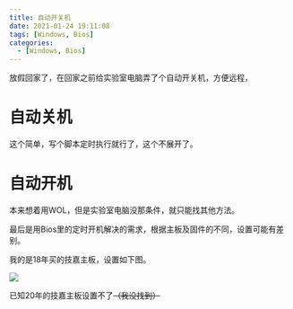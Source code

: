 ```yaml
---
title: 自动开关机
date: 2021-01-24 19:11:08
tags: [Windows, Bios]
categories: 
  - [Windows, Bios]
---
```

放假回家了，在回家之前给实验室电脑弄了个自动开关机，方便远程，

<!-- more -->

# 自动关机

这个简单，写个脚本定时执行就行了，这个不展开了。

# 自动开机

本来想着用WOL，但是实验室电脑没那条件，就只能找其他方法。

最后是用Bios里的定时开机解决的需求，根据主板及固件的不同，设置可能有差别。

我的是18年买的技嘉主板，设置如下图。

<img src="/images/bios00/img0.png">

已知20年的技嘉主板设置不了~~（我没找到）~~
